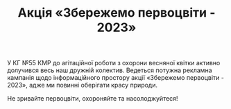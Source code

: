 ﻿---
title: Акція «Збережемо первоцвіти - 2023»
---

У КГ №55 КМР до агітаційної роботи з охорони весняної квітки активно долучився весь наш дружній колектив. Ведеться потужна рекламна кампанія щодо інформаційного простору акції «Збережемо первоцвіти - 2023», адже ми повинні оберігати красу природи.

Не зривайте первоцвіти, охороняйте та насолоджуйтеся!

<slideshow />
